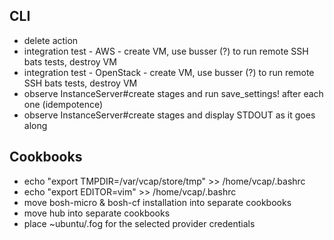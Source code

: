 ## CLI

* delete action
* integration test - AWS - create VM, use busser (?) to run remote SSH bats tests, destroy VM
* integration test - OpenStack - create VM, use busser (?) to run remote SSH bats tests, destroy VM
* observe InstanceServer#create stages and run save_settings! after each one (idempotence)
* observe InstanceServer#create stages and display STDOUT as it goes along

## Cookbooks

* echo "export TMPDIR=/var/vcap/store/tmp" >> /home/vcap/.bashrc
* echo "export EDITOR=vim" >> /home/vcap/.bashrc
* move bosh-micro & bosh-cf installation into separate cookbooks
* move hub into separate cookbooks
* place ~ubuntu/.fog for the selected provider credentials